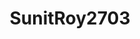 ---
title: SunitRoy2703
github: https://github.com/SunitRoy2703
mode: light
transition: 1s
score: 79.1
archetype:
- Little Bit of Everything
---